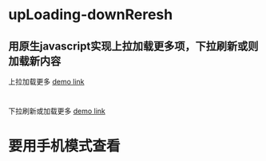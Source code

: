 # upLoading-downReresh
用原生javascript实现上拉加载更多项，下拉刷新或则加载新内容
---
上拉加载更多 [demo link](www.wwzhao.com/Demo/upLoading-downRefresh/loading.html)
#
下拉刷新或加载更多 [demo link](www.wwzhao.com/Demo/upLoading-downRefresh/refresh.html)

# 要用手机模式查看
